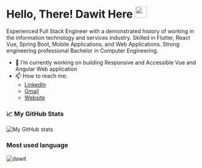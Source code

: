 # Hello, There! Dawit Here <img src="https://raw.githubusercontent.com/MartinHeinz/MartinHeinz/master/wave.gif" width="30px">

Experienced Full Stack Engineer with a demonstrated history of working in the information technology and services industry. Skilled in Flutter, React Vue, Spring Boot, Mobile Applications, and Web Applications. Strong engineering professional Bachelor in Computer Engineering.
<br>
- 🔭 I’m currently working on building Responsive and Accessible Vue and Angular Web application
- 📫 How to reach me: <ul><li><a href="https://www.linkedin.com/in/dawith305/">LinkedIn<a/></li><li><a href="mailto:dawith305@gmail.com">Gmail<a/></li><li><a href="https://festive-golick-58ec64.netlify.app/">Website<a/></li></ul>

### 📈 My GitHub Stats
  
![My GitHub stats](https://github-readme-stats.vercel.app/api?username=dawith305&count_private=true)

### Most used language

<img align="left" src="https://github-readme-stats.vercel.app/api/top-langs?username=dawith305&show_icons=true&locale=en&layout=compact" alt="dawit" />

<br/>


